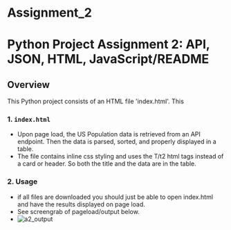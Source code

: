 # Assignment_2
 
# Python Project Assignment 2: API, JSON, HTML, JavaScript/README

## Overview
This Python project consists of an HTML file 'index.html'. This 

### 1. `index.html`
- Upon page load, the US Population data is retrieved from an API endpoint. Then the data is parsed, sorted, and properly displayed in a table.
- The file contains inline css styling and uses the T/t2 html tags instead of a card or header. So both the title and the data are in the table.

### 2. Usage
- if all files are downloaded you should just be able to open index.html and have the results displayed on page load.
- See screengrab of pageload/output below.
- ![a2_output](https://github.com/nak625/assignmnet1/assets/123668402/1d4fd622-701a-46ce-af1c-0bf41b04022a)
